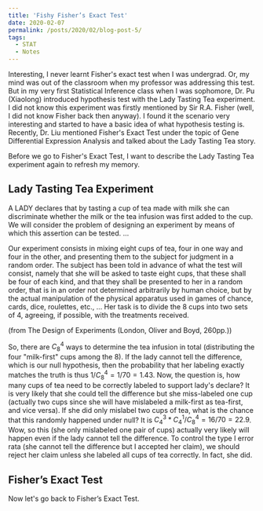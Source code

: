```yaml
---
title: 'Fishy Fisher’s Exact Test'
date: 2020-02-07
permalink: /posts/2020/02/blog-post-5/
tags:
  - STAT
  - Notes
---
```



Interesting, I never learnt Fisher's exact test when I was undergrad. Or, my mind was out of the classroom when my professor was addressing this test. But in my very first Statistical Inference class when I was sophomore, Dr. Pu (Xiaolong) introduced hypothesis test with the Lady Tasting Tea experiment. I did not know this experiment was firstly mentioned by Sir R.A. Fisher (well, I did not know Fisher back then anyway). I found it the scenario very interesting and started to have a basic idea of what hypothesis testing is. Recently, Dr. Liu mentioned Fisher's Exact Test under the topic of Gene Differential Expression Analysis and talked about the Lady Tasting Tea story.

Before we go to Fisher's Exact Test, I want to describe the Lady Tasting Tea experiment again to refresh my memory. 

## Lady Tasting Tea Experiment

A LADY declares that by tasting a cup of tea made with milk she can discriminate whether the milk or the tea infusion was first added to the cup. We will consider the problem of designing an experiment by means of which this assertion can be tested. … 

Our experiment consists in mixing eight cups of tea, four in one way and four in the other, and presenting them to the subject for judgment in a random order. The subject has been told in advance of what the test will consist, namely that she will be asked to taste eight cups, that these shall be four of each kind, and that they shall be presented to her in a random order, that is in an order not determined arbitrarily by human choice, but by the actual manipulation of the physical apparatus used in games of chance, cards, dice, roulettes, etc., … Her task is to divide the 8 cups into two sets of 4, agreeing, if possible, with the treatments received.

(from The Design of Experiments (London, Oliver and Boyd, 260pp.))

So, there are $C^4_8$ ways to determine the tea infusion in total (distributing the four "milk-first" cups among the 8). If the lady cannot tell the difference, which is our null hypothesis, then the probability that her labeling exactly matches the truth is thus $1/C^4_8=1/70=1.43%$. Now, the question is, how many cups of tea need to be correctly labeled to support lady's declare? It is very likely that she could tell the difference but she miss-labeled one cup (actually two cups since she will have mislabeled a milk-first as tea-first, and vice versa). If she did only mislabel two cups of tea, what is the chance that this randomly happened under null? It is $C^3_4*C^1_4/C^4_8=16/70=22.9%$. Wow, so this (she only mislabeled one pair of cups) actually very likely will happen even if the lady cannot tell the difference. To control the type I error rata (she cannot tell the difference but I accepted her claim), we should reject her claim unless she labeled all cups of tea correctly. In fact, she did. 

## Fisher’s Exact Test
 
Now let's go back to Fisher’s Exact Test. 